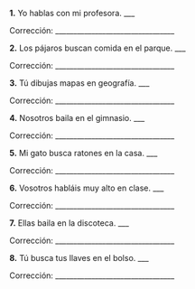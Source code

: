 **1.** Yo hablas con mi profesora. ___

Corrección: _________________________________

**2.** Los pájaros buscan comida en el parque. ___

Corrección: _________________________________

**3.** Tú dibujas mapas en geografía. ___

Corrección: _________________________________

**4.** Nosotros baila en el gimnasio. ___

Corrección: _________________________________

**5.** Mi gato busca ratones en la casa. ___

Corrección: _________________________________

**6.** Vosotros habláis muy alto en clase. ___

Corrección: _________________________________

**7.** Ellas baila en la discoteca. ___

Corrección: _________________________________

**8.** Tú busca tus llaves en el bolso. ___

Corrección: _________________________________